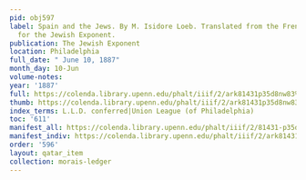 ```yaml
---
pid: obj597
label: Spain and the Jews. By M. Isidore Loeb. Translated from the French, Expressly
  for the Jewish Exponent.
publication: The Jewish Exponent
location: Philadelphia
full_date: " June 10, 1887"
month_day: 10-Jun
volume-notes:
year: '1887'
full: https://colenda.library.upenn.edu/phalt/iiif/2/ark81431p35d8nw83%2FSHA256E-s7019158--607294a3f280d22e34a34a5e61b7d31de434aad5c93246615eb6673a0f21002e.jpeg/full/3500,/0/default.jpg
thumb: https://colenda.library.upenn.edu/phalt/iiif/2/ark81431p35d8nw83%2FSHA256E-s7019158--607294a3f280d22e34a34a5e61b7d31de434aad5c93246615eb6673a0f21002e.jpeg/full/!200,200/0/default.jpg
index_terms: L.L.D. conferred|Union League (of Philadelphia)
toc: '611'
manifest_all: https://colenda.library.upenn.edu/phalt/iiif/2/81431-p35d8nw83/manifest
manifest_indiv: https://colenda.library.upenn.edu/phalt/iiif/2/ark81431p35d8nw83%2FSHA256E-s7019158--607294a3f280d22e34a34a5e61b7d31de434aad5c93246615eb6673a0f21002e.jpeg
order: '596'
layout: qatar_item
collection: morais-ledger
---
```

